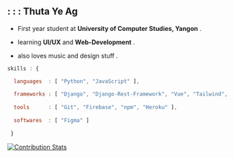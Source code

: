 ## :  :  :  Thuta Ye Ag   <br>


  * First year student at __University of Computer Studies, Yangon__ .
  
  * learning __UI/UX__ and __Web-Development__ .
  
  * also loves music and design stuff .
      
 
  
  
  ```javascript
  skills : {
  
    languages  : [ "Python", "JavaScript" ],
    
    frameworks : [ "Django", "Django-Rest-Framework", "Vue", "Tailwind", "SASS" ],
    
    tools      : [ "Git", "Firebase", "npm", "Heroku" ],
    
    softwares  : [ "Figma" ]
    
   }
  
  ```
  

[![Contribution Stats](https://github-contribution-stats.vercel.app/api/?username=ThutaYeAg)](https://github.com/LordDashMe/github-contribution-stats/)

